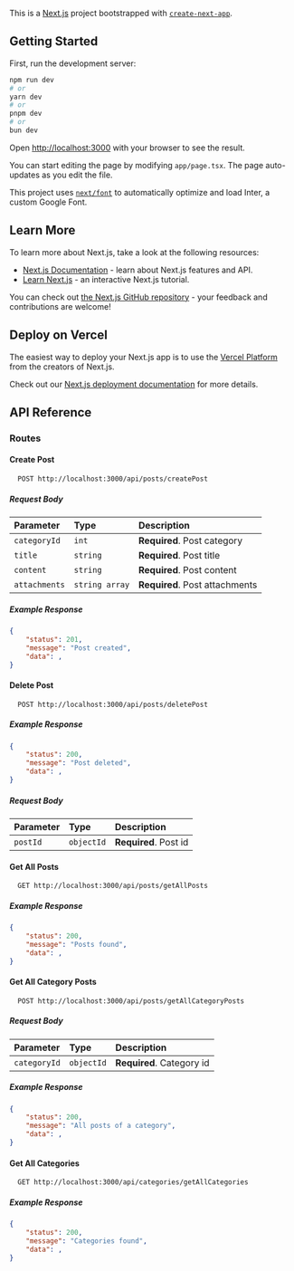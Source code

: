 This is a [Next.js](https://nextjs.org/) project bootstrapped with [`create-next-app`](https://github.com/vercel/next.js/tree/canary/packages/create-next-app).

## Getting Started

First, run the development server:

```bash
npm run dev
# or
yarn dev
# or
pnpm dev
# or
bun dev
```

Open [http://localhost:3000](http://localhost:3000) with your browser to see the result.

You can start editing the page by modifying `app/page.tsx`. The page auto-updates as you edit the file.

This project uses [`next/font`](https://nextjs.org/docs/basic-features/font-optimization) to automatically optimize and load Inter, a custom Google Font.

## Learn More

To learn more about Next.js, take a look at the following resources:

- [Next.js Documentation](https://nextjs.org/docs) - learn about Next.js features and API.
- [Learn Next.js](https://nextjs.org/learn) - an interactive Next.js tutorial.

You can check out [the Next.js GitHub repository](https://github.com/vercel/next.js/) - your feedback and contributions are welcome!

## Deploy on Vercel

The easiest way to deploy your Next.js app is to use the [Vercel Platform](https://vercel.com/new?utm_medium=default-template&filter=next.js&utm_source=create-next-app&utm_campaign=create-next-app-readme) from the creators of Next.js.

Check out our [Next.js deployment documentation](https://nextjs.org/docs/deployment) for more details.

## API Reference

### Routes

#### Create Post

```http
  POST http://localhost:3000/api/posts/createPost
```

##### Request Body

| Parameter | Type     | Description                |
| :-------- | :------- | :------------------------- |
| `categoryId` | `int` | **Required**. Post category |
| `title`  | `string` | **Required**. Post title |
| `content`  | `string` | **Required**. Post content |
| `attachments`  | `string array` | **Required**. Post attachments |

##### Example Response

```json
{
    "status": 201,
    "message": "Post created",
    "data": ,
}
```

#### Delete Post

```http
  POST http://localhost:3000/api/posts/deletePost
```

##### Example Response

```json
{
    "status": 200,
    "message": "Post deleted",
    "data": ,
}
```

##### Request Body

| Parameter | Type     | Description                       |
| :-------- | :------- | :-------------------------------- |
| `postId`  | `objectId` | **Required**. Post id |

#### Get All Posts

```http
  GET http://localhost:3000/api/posts/getAllPosts
```

##### Example Response

```json
{
    "status": 200,
    "message": "Posts found",
    "data": ,
}
```

#### Get All Category Posts

```http
  POST http://localhost:3000/api/posts/getAllCategoryPosts
```

##### Request Body

| Parameter | Type     | Description                       |
| :-------- | :------- | :-------------------------------- |
| `categoryId`  | `objectId` | **Required**. Category id |

##### Example Response

```json
{
    "status": 200,
    "message": "All posts of a category",
    "data": ,
}
```

#### Get All Categories

```http
  GET http://localhost:3000/api/categories/getAllCategories
```

##### Example Response

```json
{
    "status": 200,
    "message": "Categories found",
    "data": ,
}
```
